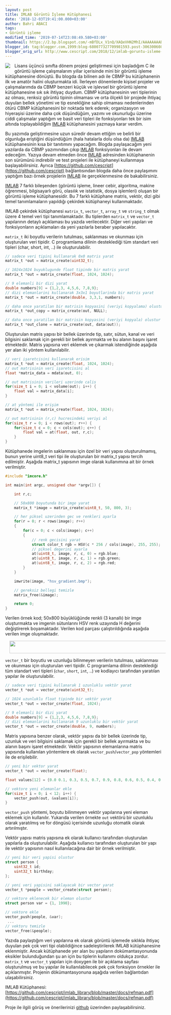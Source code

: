 ```yaml
---
layout: post
title: IMLAB Görüntü İşleme Kütüphanesi
date: '2018-12-03T19:41:00.000+03:00'
author: Bahri ABACI
tags:
- Görüntü işleme
modified_time: '2019-07-14T23:08:49.580+03:00'
thumbnail: https://2.bp.blogspot.com/-mBfDLx_V1nQ/XAQeVHN2MhI/AAAAAAAABs4/2iL5_AxebiQF-aXAeFcDDreuoJOcmFxxQCEwYBhgL/s72-c/cescrip_imlab.png
blogger_id: tag:blogger.com,1999:blog-680077327709981593.post-3063006083148120967
blogger_orig_url: http://www.cescript.com/2018/12/imlab-goruntu-isleme-kutuphanesi.html
---
```


<div class="separator" style="clear: both; text-align: center;"><a href="http://www.cescript.com/2018/12/imlab-goruntu-isleme-kutuphanesi.html" imageanchor="1" style="clear: left; float: left; margin-bottom: 1em; margin-right: 1em;"><img border="0" data-original-height="200" data-original-width="200" src="https://2.bp.blogspot.com/-mBfDLx_V1nQ/XAQeVHN2MhI/AAAAAAAABs4/2iL5_AxebiQF-aXAeFcDDreuoJOcmFxxQCEwYBhgL/s1600/cescrip_imlab.png" /></a></div>

Lisans üçüncü sınıfta dönem projesi geliştirmesi için başladığım C ile görüntü işleme çalışmalarım yıllar içerisinde mini bir görüntü işleme kütüphanesine dönüştü. Bu blogda da bilinen adı ile CBMP bu kütüphanenin ilk ve amatör halini oluşturmakta idi. İlerleyen dönemlerde kişisel projeler ve çalışmalarımda da CBMP benzeri küçük ve işlevsel bir görüntü işleme kütüphanesine sık sık ihtiyaç duydum. CBMP kütüphanesinin veri tiplerinin az olması, renksiz görüntü tipinin olmaması ve orta ölçekli bir projede ihtiyaç duyulan bellek yönetimi ve tip esnekliğine sahip olmaması nedenlerinden ötürü CBMP kütüphanesini bir noktada terk ederek; organizasyon ve hiyeraşisi üzerine daha çok düşündüğüm, yazımı ve okunurluğu üzerine ciddi çalışmalar yaptığım ve basit veri tipleri ile fonksiyonları tek bir isim altında toplayabildiğim [IMLAB](https://github.com/cescript/imlab_library) kütüphanesini yazmaya karar verdim.

<!--more-->

Bu yazımda geliştirmesine uzun süredir devam ettiğim ve belirli bir olgunluğa eriştiğini düşündüğüm (hala hatalarla dolu olsa da) [IMLAB](https://github.com/cescript/imlab_library) kütüphanesinin kısa bir tanıtımını yapacağım. Blogda paylaşacağım yeni yazılarda da CBMP yazımından çıkıp [IMLAB](https://github.com/cescript/imlab_library) fonksiyonları ile devam edeceğim. Yazıya devam etmeden önce [IMLAB](https://github.com/cescript/imlab_library) adresinden kütüphanenin son sürümünü indirebilir ve test projeleri ile kütüphaneyi kullanmaya başlayabilirsiniz. Ayrıca [https://github.com/cescript](https://github.com/cescript) bağlantısından blogda daha önce paylaşımını yaptığım bazı örnek projelerin [IMLAB](https://github.com/cescript/imlab_library) ile gerçeklenmesine de bakabilirsiniz.

[IMLAB](https://github.com/cescript/imlab_library) 7 farklı bileşenden (görüntü işleme, lineer cebir, algoritma, makine öğrenmesi, bilgisayarlı görü, olasılık ve istatistik, dosya işlemleri) oluşan bir görüntü işleme kütüphanesidir. Bu 7 farklı kütüphane matris, vektör, dizi gibi temel tanımlamaların yapıldığı çekirdek kütüphaneyi kullanmaktadır.

IMLAB çekirdek kütüphanesi `matrix_t`, `vector_t`, `array_t` ve `string_t` olmak üzere 4 temel veri tipi tanımlamaktadır. Bu tiplerden `matrix_t` ve `vector_t` yapılarının detaylı açıklaması bu yazıda verilecektir. Diğer veri yapıları ve fonksiyonların açıklamaları da yeni yazılarla beraber yapılacaktır.


`matrix_t` iki boyutlu verilerin tutulması, saklanması ve okunması için oluşturulan veri tipidir. C programlama dilinin desteklediği tüm standart veri tipleri (char, short, int, ..) ile oluşturulabilir.

```c
// sadece veri tipini kullanarak 0x0 matris yarat
matrix_t *out = matrix_create(uint32_t);

// 1024x1024 buyuklugunde float tipinde bir matris yarat
matrix_t *out = matrix_create(float, 1024, 1024);

// 9 elemanli bir dizi yarat
double numbers[9] = {1,2,3, 4,5,6, 7,8,9};
// dizi elemanlarini kullanarak 3x3x1 boyutlarinda bir matris yarat
matrix_t *out = matrix_create(double, 3,3,1, numbers);

// daha once yaratilan bir matrisin kopyasini (veriyi kopyalama) olustur
matrix_t *out_copy = matrix_create(out, NULL);

// daha once yaratilan bir matrisin kopyasini (veriyi kopyala) olustur
matrix_t *out_clone = matrix_create(out, data(out));
```
Oluşturulan matris yapısı bir bellek üzerinde tip, satır, sütun, kanal ve veri bilgisini saklamak için gerekli bir bellek ayırmakta ve bu alanın başını işaret etmektedir. Matris yapısına veri eklemek ve çıkarmak istendiğinde aşağıda yer alan iki yöntem kullanılabilir.

```c
// veri işaretcisini kullanarak erisim
matrix_t *out = matrix_create(float, 1024, 1024);
// out matrisinin veri işaretcisini al
float *matrix_data = mdata(out, 0);

// out matrisinin verileri uzerinde calis
for(size_t i = 0; i < volume(out); i++) {
    float val = matrix_data[i];
}

// at yöntemi ile erişim
matrix_t *out = matrix_create(float, 1024, 1024);

// out matrisinin (r,c) hucresindeki veriyi al
for(size_t r = 0; i < rows(out); r++) {
    for(size_t c = 0; c < cols(out); c++) {
        float val = at(float, out, r,c);
    }
}
```

Kütüphanede imgelerin saklanması için özel bir veri yapısı oluşturulmamış, bunun yerine uint8_t veri tipi ile oluşturulan bir matrix_t yapısı tercih edilmiştir. Aşağıda matrix_t yapısının imge olarak kullanımına ait bir örnek verilmiştir.

```c
#include "imcore.h"

int main(int argc, unsigned char *argv[]) {

    int r,c;

    // 50x800 boyutunda bir imge yarat
    matrix_t *image = matrix_create(uint8_t, 50, 800, 3);

    // her piksel uzerinden gec ve renkleri ayarla
    for(r = 0; r < rows(image); r++)
    {
        for(c = 0; c < cols(image); c++)
        {
            // renk gecisini yarat
            struct color_t rgb = HSV(c * 256 / cols(image), 255, 255);
            // piksel degerini ayarla
            at(uint8_t, image, r, c, 0) = rgb.blue;
            at(uint8_t, image, r, c, 1) = rgb.green;
            at(uint8_t, image, r, c, 2) = rgb.red;
        }
    }

    imwrite(image, "hsv_gradient.bmp");

    // gereksiz bellegi temizle
    matrix_free(&image);

    return 0;
}
```
Verilen örnek kod; 50x800 büyüklüğünde renkli (3 kanallı) bir imge oluşturmakta ve imgenin sütunlarını HSV renk uzayında H değerini değiştirerek boyamaktadır. Verilen kod parçası çalıştırıldığında aşağıda verilen imge oluşmaktadır.

<div class="separator" style="clear: both; text-align: center;"><a href="https://3.bp.blogspot.com/-zirfPMGH4bc/XAVLsUp-E5I/AAAAAAAABtE/2pjikzih6KAgGTwG4xVH4sQmzAiTBhdRgCLcBGAs/s1600/hsv_gradient.png" imageanchor="1" style="margin-left: 1em; margin-right: 1em;"><img border="0" data-original-height="50" data-original-width="800" height="40" src="https://3.bp.blogspot.com/-zirfPMGH4bc/XAVLsUp-E5I/AAAAAAAABtE/2pjikzih6KAgGTwG4xVH4sQmzAiTBhdRgCLcBGAs/s640/hsv_gradient.png" width="640" /></a></div>


`vector_t` bir boyutlu ve uzunluğu bilinmeyen verilerin tutulması, saklanması ve okunması için oluşturulan veri tipidir. C programlama dilinin desteklediği tüm standart veri tipleri (`char`, `short`, `int`, ..) ve kodlayıcı tarafından yaratılan yapılar ile oluşturulabilir.

```c
// sadece veri tipini kullanarak 1 uzunluklu vektör yarat
vector_t *out = vector_create(uint32_t);

// 1024 uzunluklu float tipinde bir vektör yarat
vector_t *out = vector_create(float, 1024);

// 9 elemanli bir dizi yarat
double numbers[9] = {1,2,3, 4,5,6, 7,8,9};
// dizi elemanlarini kullanarak 9 uzunluklu bir vektör yarat
vector_t *out = vector_create(double, 9, numbers);
```

Matris yapısına benzer olarak, vektör yapısı da bir bellek üzerinde tip, uzunluk ve veri bilgisini saklamak için gerekli bir bellek ayırmakta ve bu alanın başını işaret etmektedir. Vektör yapısının elemanlarına matris yapısında kullanılan yöntemlere ek olarak `vector_push`/`vector_pop` yöntemleri ile de erişilebilir.

```c
// yeni bir vektor yarat
vector_t *out = vector_create(float);

float values[12] = {0.0 0.1, 0.3, 0.5, 0.7, 0.9, 0.8, 0.6, 0.5, 0.4, 0.2, 0.0};

// vektore yeni elemanlar ekle
for(size_t i = 0; i < 12; i++) {
    vector_push(out, &values[i]);
}
```
`vector_push` yöntemi, boyutu bilinmeyen vektör yapılarına yeni eleman eklemek için kullanılır. Yukarıda verilen örnekte `out` vektörü bir uzunluklu olarak yaratılmış ve for döngüsü içerisinde uzunluğu otomatik olarak artırılmıştır.

Vektör yapısı matris yapısına ek olarak kullanıcı tarafından oluşturulan yapılarla da oluşturulabilir. Aşağıda kullanıcı tarafından oluşturulan bir yapı ile vektör yapısının nasıl kullanılacağına dair bir örnek verilmiştir.

```c
// yeni bir veri yapisi olustur
struct person {
    uint32_t id;
    uint32_t birthday;
};

// yeni veri yapisini saklayacak bir vector yarat
vector_t *people = vector_create(struct person);

// vektore eklenecek bir eleman olustur
struct person var = {1, 1990};

// vektore ekle
vector_push(people, &var);
 ...
// vektoru temizle
vector_free(&people);
```

Yazıda paylaştığım veri yapılarına ek olarak görüntü işlemede sıklıkla ihtiyaç duyulan pek çok veri tipi olabildiğince sadeleştirilerek IMLAB kütüphanesine eklenmiştir. Ancak kütüphanede yer alan bu yapıların dokümantasyonunda eksikler bulunduğundan şu an için bu tiplerin kullanımı oldukça zordur. `matrix_t` ve `vector_t` yapıları için doxygen ile bir açıklama sayfası oluşturulmuş ve bu yapılar ile kullanılabilecek pek çok fonksiyon örnekler ile açıklanmıştır. Projenin dökümantasyonuna aşağıda verilen bağlantıdan ulaşabilirsiniz.

IMLAB Kütüphanesi: [https://github.com/cescript/imlab_library/blob/master/docs/refman.pdf](https://github.com/cescript/imlab_library/blob/master/docs/refman.pdf)

Proje ile ilgili görüş ve önerilerinizi [github](https://github.com/cescript/imlab_library/issues) üzerinden paylaşabilirsiniz.
